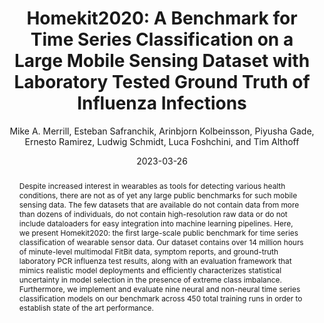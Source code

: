 ---
abstract: 'Despite increased interest in wearables as tools for detecting various
  health conditions, there are not as of yet any large public benchmarks for such
  mobile sensing data. The few datasets that are available do not contain data from
  more than dozens of individuals, do not contain high-resolution raw data or do not
  include dataloaders for easy integration into machine learning pipelines. Here,
  we present Homekit2020: the first large-scale public benchmark for time series classification
  of wearable sensor data. Our dataset contains over 14 million hours of minute-level
  multimodal FitBit data, symptom reports, and ground-truth laboratory PCR influenza
  test results, along with an evaluation framework that mimics realistic model deployments
  and efficiently characterizes statistical uncertainty in model selection in the
  presence of extreme class imbalance. Furthermore, we implement and evaluate nine
  neural and non-neural time series classification models on our benchmark across
  450 total training runs in order to establish state of the art performance.'
author: Mike A. Merrill, Esteban Safranchik, Arinbjorn Kolbeinsson, Piyusha Gade, Ernesto
  Ramirez, Ludwig Schmidt, Luca Foshchini, and Tim Althoff
date: '2023-03-26'
journaltitle: Conference on Health, Inference, and Learning
key: merrillHomekit2020BenchmarkTime2023
langid: english
pdf_path: resources/pubpdfs/merrillHomekit2020BenchmarkTime2023.pdf
shortjournal: CHIL
venue: CHIL
year: 2023
thumb_path: resources/thumbnails/merrillHomekit2020BenchmarkTime2023.png
title: '  Homekit2020: A Benchmark for Time Series Classification on a Large Mobile
  Sensing Dataset with Laboratory Tested Ground Truth of Influenza Infections'
---